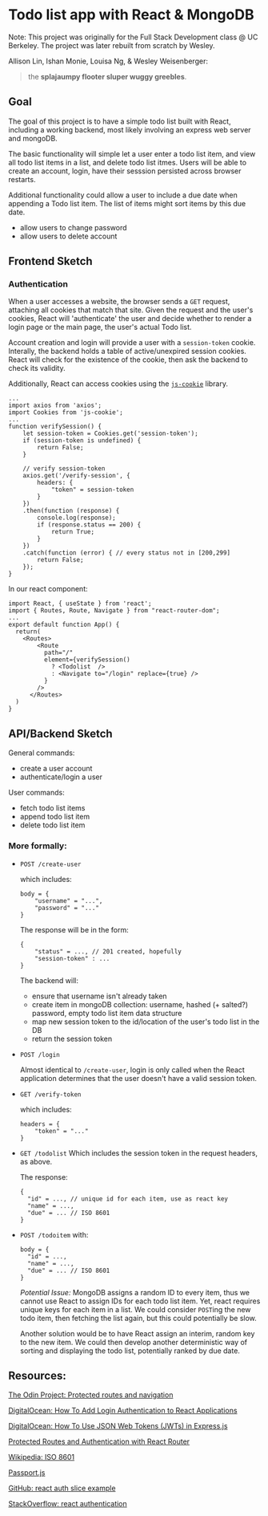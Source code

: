 # Todo list app with React & MongoDB

Note: This project was originally for the Full Stack Development class @ UC Berkeley. The project was later rebuilt from scratch by Wesley.

Allison Lin, Ishan Monie, Louisa Ng, & Wesley Weisenberger:

> the **splajaumpy flooter sluper wuggy greebles**.

## Goal

The goal of this project is to have a simple todo list built with React, including a working backend, most likely involving an express web server and mongoDB.

The basic functionality will simple let a user enter a todo list item, and view all todo list items in a list, and delete todo list itmes. Users will be able to create an account, login, have their sesssion persisted across browser restarts.

Additional functionality could allow a user to include a due date when appending a Todo list item. The list of items might sort items by this due date.

- allow users to change password
- allow users to delete account

## Frontend Sketch

### Authentication

When a user accesses a website, the browser sends a `GET` request, attaching all cookies that match that site. Given the request and the user's cookies, React will 'authenticate' the user and decide whether to render a login page or the main page, the user's actual Todo list.

Account creation and login will provide a user with a `session-token` cookie. Interally, the backend holds a table of active/unexpired session cookies. React will check for the existence of the cookie, then ask the backend to check its validity.

Additionally, React can access cookies using the [`js-cookie`](https://www.npmjs.com/package/js-cookie) library.

```
...
import axios from 'axios';
import Cookies from 'js-cookie';
...
function verifySession() {
    let session-token = Cookies.get('session-token');
    if (session-token is undefined) {
        return False;
    }

    // verify session-token
    axios.get('/verify-session', {
        headers: {
            "token" = session-token
        }
    })
    .then(function (response) {
        console.log(response);
        if (response.status == 200) {
            return True;
        }
    })
    .catch(function (error) { // every status not in [200,299]
        return False;
    });
}
```

In our react component:

```
import React, { useState } from 'react';
import { Routes, Route, Navigate } from "react-router-dom";
...
export default function App() {
  return(
    <Routes>
        <Route
          path="/"
          element={verifySession()
            ? <Todolist  />
            : <Navigate to="/login" replace={true} />
          }
        />
      </Routes>
  )
}
```

## API/Backend Sketch

General commands:

- create a user account
- authenticate/login a user

User commands:

- fetch todo list items
- append todo list item
- delete todo list item

### More formally:

- `POST /create-user`

  which includes:

  ```
  body = {
      "username" = "...",
      "password" = "..."
  }
  ```

  The response will be in the form:

  ```
  {
      "status" = ..., // 201 created, hopefully
      "session-token" : ...
  }
  ```

  The backend will:

  - ensure that username isn't already taken
  - create item in mongoDB collection: username, hashed (+ salted?) password, empty todo list item data structure
  - map new session token to the id/location of the user's todo list in the DB
  - return the session token

- `POST /login`

  Almost identical to `/create-user`, login is only called when the React application determines that the user doesn't have a valid session token.

- `GET /verify-token`

  which includes:

  ```
  headers = {
      "token" = "..."
  }
  ```

- `GET /todolist`
  Which includes the session token in the request headers, as above.

  The response:

  ```
  {
    "id" = ..., // unique id for each item, use as react key
    "name" = ...,
    "due" = ... // ISO 8601
  }
  ```

- `POST /todoitem`
  with:

  ```
  body = {
    "id" = ...,
    "name" = ...,
    "due" = ... // ISO 8601
  }
  ```

  _Potential Issue:_ MongoDB assigns a random ID to every item, thus we cannot use React to assign IDs for each todo list item. Yet, react requires unique keys for each item in a list. We could consider `POST`ing the new todo item, then fetching the list again, but this could potentially be slow.

  Another solution would be to have React assign an interim, random key to the new item. We could then develop another deterministic way of sorting and displaying the todo list, potentially ranked by due date.

## Resources:

[The Odin Project: Protected routes and navigation](https://www.theodinproject.com/lessons/node-path-react-new-react-router#protected-routes-and-navigation)

[DigitalOcean: How To Add Login Authentication to React Applications](https://www.digitalocean.com/community/tutorials/how-to-add-login-authentication-to-react-applications#step-2-creating-a-token-api)

[DigitalOcean: How To Use JSON Web Tokens (JWTs) in Express.js](https://www.digitalocean.com/community/tutorials/nodejs-jwt-expressjs)

[Protected Routes and Authentication with React Router](https://ui.dev/react-router-protected-routes-authentication)

[Wikipedia: ISO 8601](https://en.wikipedia.org/wiki/ISO_8601)

[Passport.js](https://www.passportjs.org/)

[GitHub: react auth slice example](https://github.com/iammanishshrma/react-protected-routes/blob/master/src/store/slices/auth/authSlice.js)

[StackOverflow: react authentication](https://stackoverflow.com/questions/72371670/how-do-i-setup-a-backend-such-as-node-js-express-with-reactusing-vite-also-how)
